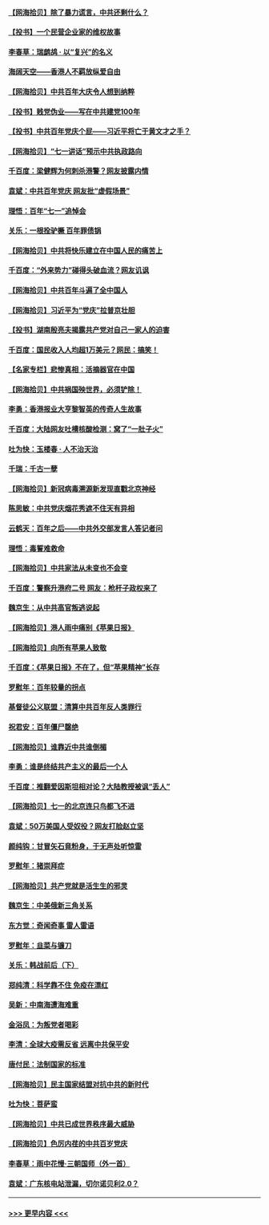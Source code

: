 #### [【网海拾贝】除了暴力谎言，中共还剩什么？](../pages/nsc993/n13071082.md?t=07070801) 
#### [【投书】一个民营企业家的维权故事](../pages/nsc993/n13070932.md?t=07070801) 
#### [李春草：瑞鹧鸪 · 以“复兴”的名义](../pages/nsc993/n13069984.md?t=07070801) 
#### [海阔天空——香港人不羁放纵爱自由](../pages/nsc993/n13069407.md?t=07070801) 
#### [【网海拾贝】中共百年大庆令人想到纳粹](../pages/nsc993/n13068483.md?t=07070801) 
#### [【投书】贱党伪业——写在中共建党100年](../pages/nsc993/n13067843.md?t=07070801) 
#### [【投书】中共百年党庆个屁——习近平将亡于黄文才之手？](../pages/nsc993/n13067425.md?t=07070801) 
#### [【网海拾贝】“七一讲话”预示中共执政路向](../pages/nsc993/n13066434.md?t=07070801) 
#### [千百度：梁健辉为何刺杀港警？网友披露内情](../pages/nsc993/n13066979.md?t=07070801) 
#### [袁斌：中共百年党庆 网友批“虚假场景”](../pages/nsc993/n13066385.md?t=07070801) 
#### [理悟：百年“七一”追悼会](../pages/nsc993/n13066106.md?t=07070801) 
#### [关乐：一根拴驴橛 百年罪债锅](../pages/nsc993/n13066089.md?t=07070801) 
#### [【网海拾贝】中共将快乐建立在中国人民的痛苦上](../pages/nsc993/n13064939.md?t=07070801) 
#### [千百度：“外来势力”碰得头破血流？网友讥讽](../pages/nsc993/n13064878.md?t=07070801) 
#### [【网海拾贝】中共百年斗遍了全中国人](../pages/nsc993/n13060020.md?t=07070801) 
#### [【网海拾贝】习近平为“党庆”拉普京壮胆](../pages/nsc993/n13057781.md?t=07070801) 
#### [【投书】湖南殷亮夫揭露共产党对自己一家人的迫害](../pages/nsc993/n13057744.md?t=07070801) 
#### [千百度：国民收入人均超1万美元？网民：搞笑！](../pages/nsc993/n13057692.md?t=07070801) 
#### [【名家专栏】悲惨真相：活摘器官在中国](../pages/nsc993/n13056611.md?t=07070801) 
#### [【网海拾贝】中共祸国殃世界，必须铲除！](../pages/nsc993/n13056011.md?t=07070801) 
#### [李勇：香港报业大亨黎智英的传奇人生故事](../pages/nsc993/n13055258.md?t=07070801) 
#### [千百度：大陆网友吐槽核酸检测：窝了“一肚子火”](../pages/nsc993/n13055194.md?t=07070801) 
#### [吐为快：玉楼春 · 人不治天治](../pages/nsc993/n13054028.md?t=07070801) 
#### [千瑞：千古一孽](../pages/nsc993/n13054016.md?t=07070801) 
#### [【网海拾贝】新冠病毒溯源新发现直戳北京神经](../pages/nsc993/n13052425.md?t=07070801) 
#### [陈思敏：中共党庆烟花秀遮不住天有异相](../pages/nsc993/n13052020.md?t=07070801) 
#### [云鹤天：百年之后——中共外交部发言人答记者问](../pages/nsc993/n13051604.md?t=07070801) 
#### [理悟：毒誓难救命](../pages/nsc993/n13051601.md?t=07070801) 
#### [【网海拾贝】中共家法从未变也不会变](../pages/nsc993/n13050366.md?t=07070801) 
#### [千百度：警察升港府二号 网友：枪杆子政权来了](../pages/nsc993/n13050261.md?t=07070801) 
#### [魏京生：从中共高官叛逃说起](../pages/nsc993/n13048997.md?t=07070801) 
#### [【网海拾贝】港人雨中痛别《苹果日报》](../pages/nsc993/n13048941.md?t=07070801) 
#### [【网海拾贝】向所有苹果人致敬](../pages/nsc993/n13046795.md?t=07070801) 
#### [千百度：《苹果日报》不在了，但“苹果精神”长存](../pages/nsc993/n13046703.md?t=07070801) 
#### [罗慰年：百年较量的拐点](../pages/nsc993/n13046542.md?t=07070801) 
#### [基督徒公义联盟：清算中共百年反人类罪行](../pages/nsc993/n13046499.md?t=07070801) 
#### [祝君安：百年僵尸罄绝](../pages/nsc993/n13045595.md?t=07070801) 
#### [【网海拾贝】谁靠近中共谁倒楣](../pages/nsc993/n13044667.md?t=07070801) 
#### [李勇：谁是终结共产主义的最后一个人](../pages/nsc993/n13044397.md?t=07070801) 
#### [千百度：推翻爱因斯坦相对论？大陆教授被讽“丢人”](../pages/nsc993/n13043908.md?t=07070801) 
#### [【网海拾贝】七一的北京连只鸟都飞不进](../pages/nsc993/n13041377.md?t=07070801) 
#### [袁斌：50万美国人受奴役？网友打脸赵立坚](../pages/nsc993/n13041330.md?t=07070801) 
#### [颜纯钩：甘冒矢石竟粉身，于无声处听惊雷](../pages/nsc993/n13041140.md?t=07070801) 
#### [罗慰年：猪崇拜症](../pages/nsc993/n13041071.md?t=07070801) 
#### [【网海拾贝】共产党就是活生生的邪灵](../pages/nsc993/n13036627.md?t=07070801) 
#### [魏京生：中美俄新三角关系](../pages/nsc993/n13035986.md?t=07070801) 
#### [东方觉：奇闻奇事 雷人雷语](../pages/nsc993/n13035878.md?t=07070801) 
#### [罗慰年：韭菜与镰刀](../pages/nsc993/n13034374.md?t=07070801) 
#### [关乐：韩战前后（下）](../pages/nsc993/n13034113.md?t=07070801) 
#### [郑纯清：科学靠不住 免疫在漂红](../pages/nsc993/n13034093.md?t=07070801) 
#### [吴新：中南海遭海难重](../pages/nsc993/n13034084.md?t=07070801) 
#### [金浴凤：为叛党者喝彩](../pages/nsc993/n13034058.md?t=07070801) 
#### [李清：全球大疫需反省 远离中共保平安](../pages/nsc993/n13033784.md?t=07070801) 
#### [唐付民：法制国家的标准](../pages/nsc993/n13032944.md?t=07070801) 
#### [【网海拾贝】民主国家结盟对抗中共的新时代](../pages/nsc993/n13031717.md?t=07070801) 
#### [吐为快：菩萨蛮](../pages/nsc993/n13030033.md?t=07070801) 
#### [【网海拾贝】中共已成世界秩序最大威胁](../pages/nsc993/n13028138.md?t=07070801) 
#### [【网海拾贝】色厉内荏的中共百岁党庆](../pages/nsc993/n13025582.md?t=07070801) 
#### [李春草：雨中花慢‧三朝国师（外一首）](../pages/nsc993/n13025567.md?t=07070801) 
#### [袁斌：广东核电站泄漏，切尔诺贝利2.0？](../pages/nsc993/n13025475.md?t=07070801) 

----
#### [ >>> 更早内容 <<< ](../indexes/nsc993-earlier.md)
